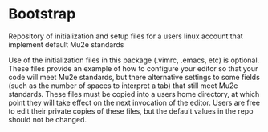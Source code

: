 # Bootstrap
Repository of initialization and setup files for a users linux account that implement default Mu2e standards

Use of the initialization files in this package (.vimrc, .emacs, etc) is optional.  These files provide an
example of how to configure your editor so that your code will meet Mu2e standards, but there alternative
settings to some fields (such as the number of spaces to interpret a tab) that still meet Mu2e standards.
These files must be copied into a users home directory, at which point they will take effect on the next invocation
of the editor.  Users are free to edit their private copies of these files, but the default values in the
repo should not be changed.
